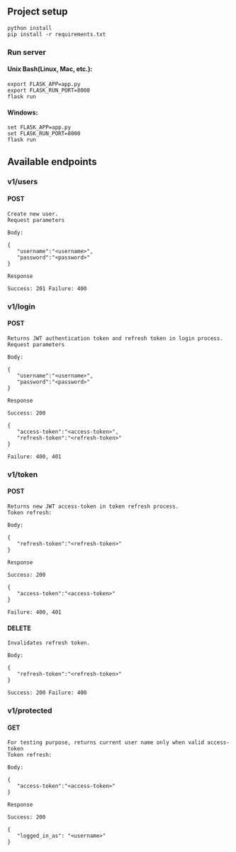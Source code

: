 ## Project setup
```
python install
pip install -r requirements.txt

```

### Run server
#### Unix Bash(Linux, Mac, etc.):
```
export FLASK_APP=app.py
export FLASK_RUN_PORT=8000
flask run
```
#### Windows:
```
set FLASK_APP=app.py
set FLASK_RUN_PORT=8000
flask run
```

## Available endpoints

### v1/users
#### POST
```
Create new user.
Request parameters

Body:

{
   "username":"<username>",
   "password":"<password>"
}

Response

Success: 201 Failure: 400
```
### v1/login
#### POST
```
Returns JWT authentication token and refresh token in login process.
Request parameters

Body:

{
   "username":"<username>",
   "password":"<password>"
}

Response

Success: 200

{
   "access-token":"<access-token>",
   "refresh-token":"<refresh-token>"
}

Failure: 400, 401
```
### v1/token
#### POST
```
Returns new JWT access-token in token refresh process.
Token refresh:

Body:

{
   "refresh-token":"<refresh-token>"
}

Response

Success: 200

{
   "access-token":"<access-token>"
}

Failure: 400, 401
```
#### DELETE
```
Invalidates refresh token.

Body:

{
   "refresh-token":"<refresh-token>"
}

Success: 200 Failure: 400
```

### v1/protected
#### GET
```
For testing purpose, returns current user name only when valid access-token
Token refresh:

Body:

{
   "access-token":"<access-token>"
}

Response

Success: 200

{ 
   "logged_in_as": "<username>"
}
```
